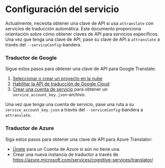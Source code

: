 # Configuración del servicio

Actualmente, necesita obtener una clave de API si usa `attranslate` con servicios de traducción automática.
Este documento proporciona orientación sobre cómo obtener claves de API para servicios específicos.
Una vez que tenga una clave de API, pase su clave de API a `attranslate` a través del `--serviceConfig`-bandera.

### Traductor de Google

Sigue estos pasos para obtener una clave de API para Google Translate:

1.  [Seleccionar o crear un proyecto en la nube][projects]
2.  [Habilitar la API de traducción de Google Cloud][enable_api]
3.  [Crear una cuenta de servicio][auth] para obtener un `service_account_key.json`-archivo.

[projects]: https://console.cloud.google.com/project

[billing]: https://support.google.com/cloud/answer/6293499#enable-billing

[enable_api]: https://console.cloud.google.com/flows/enableapi?apiid=translate.googleapis.com

[auth]: https://cloud.google.com/docs/authentication/getting-started

Una vez que tenga una cuenta de servicio, pase una ruta a su `service_account_key.json` a través del `--serviceConfig`-bandera a `attranslate`.

### Traductor de Azure

Siga estos pasos para obtener una clave de API para Azure Translator:

*   [Únete](https://azure.microsoft.com/en-us/free/) para un
    Cuenta de Azure si aún no tiene una.
*   Crear una nueva instancia de traductor a través de https://azure.microsoft.com/services/cognitive-services/translator/

